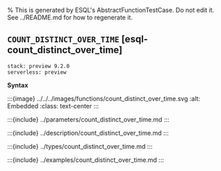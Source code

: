 % This is generated by ESQL's AbstractFunctionTestCase. Do not edit it. See ../README.md for how to regenerate it.

## `COUNT_DISTINCT_OVER_TIME` [esql-count_distinct_over_time]
```{applies_to}
stack: preview 9.2.0
serverless: preview
```

**Syntax**

:::{image} ../../../images/functions/count_distinct_over_time.svg
:alt: Embedded
:class: text-center
:::


:::{include} ../parameters/count_distinct_over_time.md
:::

:::{include} ../description/count_distinct_over_time.md
:::

:::{include} ../types/count_distinct_over_time.md
:::

:::{include} ../examples/count_distinct_over_time.md
:::
